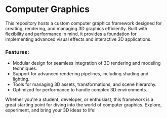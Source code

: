# Computer Graphics

This repository hosts a custom computer graphics framework designed for creating, rendering, and managing 3D graphics efficiently. Built with flexibility and performance in mind, it provides a foundation for implementing advanced visual effects and interactive 3D applications.

### Features:
- Modular design for seamless integration of 3D rendering and modeling techniques.
- Support for advanced rendering pipelines, including shading and lighting.
- Tools for managing 3D assets, transformations, and scene hierarchy.
- Optimized for performance to handle complex 3D environments.

Whether you're a student, developer, or enthusiast, this framework is a great starting point for diving into the world of computer graphics. Explore, experiment, and bring your 3D ideas to life!
